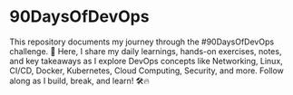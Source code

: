 # 90DaysOfDevOps
This repository documents my journey through the #90DaysOfDevOps challenge. 🚀 Here, I share my daily learnings, hands-on exercises, notes, and key takeaways as I explore DevOps concepts like Networking, Linux, CI/CD, Docker, Kubernetes, Cloud Computing, Security, and more.  Follow along as I build, break, and learn! 🛠️🔥
